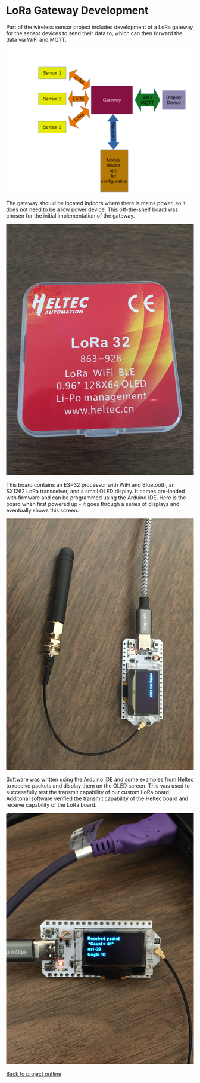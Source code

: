 # LoRa Gateway Development

Part of the wireless sensor project includes development of a LoRa gateway for the sensor devices to send their data to, which can then forward the data via WiFi and MQTT.

![Gateway diagram](Images/Gateway%20diagram.png)

The gateway should be located indoors where there is mains power, so it does not need to be a low power device. This off-the-shelf board was chosen for the initial implementation of the gateway.

![Gateway board](Images/Heltec%20container.JPG)

This board contains an ESP32 processor with WiFi and Bluetooth, an SX1262 LoRa transceiver, and a small OLED display. It comes pre-loaded with firmware and can be programmed using the Arduino IDE. Here is the board when first powered up - it goes through a series of displays and eventually shows this screen.

![Inital power up](Images/Heltec%20board.JPG)

Software was written using the Arduino IDE and some examples from Heltec to receive packets and display them on the OLED screen. This was used to successfully test the transmit capability of our custom LoRa board. Additonal software verified the transmit capability of the Heltec board and receive capability of the LoRa board.

![Transmit test](Images/Gateway%20receiving.JPG)

[Back to project outline](../README.md)